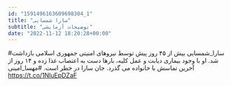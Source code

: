```yaml
---
id: "1591496163609698304_1"
title: "سارا شمسایی"
subtitle: "توضیحات آزمایشی"
date: "2022-11-12 18:20:28+00:00"
---
```

#سارا_شمسایی بیش از ۴۵ روز پیش توسط نیروهای امنیتی جمهوری اسلامی بازداشت شد. 
او با وجود بیماری دیابت و عمل کلیه، بارها دست به اعتصاب غذا زده و ۱۴ روز از آخرین تماسش با خانواده می گذرد.
جان سارا در خطر است.
#مهسا_امینی https://t.co/1NluEpDZaF
